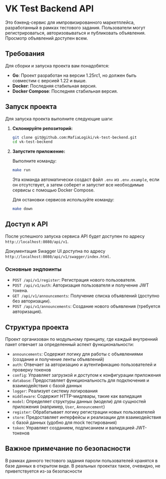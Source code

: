 # VK Test Backend API

Это бэкенд-сервис для импровизированного маркетплейса, разработанный в рамках тестового задания. Пользователи могут регистрироваться, авторизовываться и публиковать объявления. Просмотр объявлений доступен всем.

## Требования

Для сборки и запуска проекта вам понадобятся:

*   **Go**: Проект разработан на версии 1.25rc1, но должен быть совместим с версией 1.22 и выше.
*   **Docker**: Последняя стабильная версия.
*   **Docker Compose**: Последняя стабильная версия.

## Запуск проекта

Для запуска проекта выполните следующие шаги:

1.  **Склонируйте репозиторий:**

    ```bash
    git clone git@github.com:MafiaLogiki/vk-test-beckend.git
    cd vk-test-beckend
    ```

2.  **Запустите приложение:**

    Выполните команду:
    ```bash
    make run
    ```
    Эта команда автоматически создаст файл `.env` из `.env.example`, если он отсутствует, а затем соберет и запустит все необходимые сервисы с помощью Docker Compose.

    Для остановки сервисов используйте команду:
    ```bash
    make down
    ```

## Доступ к API

После успешного запуска сервиса API будет доступен по адресу `http://localhost:8080/api/v1`.

Документация Swagger UI доступна по адресу `http://localhost:8080/api/v1/swagger/index.html`.

### Основные эндпоинты

*   `POST /api/v1/register`: Регистрация нового пользователя.
*   `POST /api/v1/auth`: Авторизация пользователя и получение JWT токена.
*   `GET /api/v1/announcements`: Получение списка объявлений (доступно без авторизации).
*   `POST /api/v1/announcements`: Создание нового объявления (требуется авторизация).

## Структура проекта

Проект организован по модульному принципу, где каждый внутренний пакет отвечает за определенный аспект функциональности:

*   `announcements`: Содержит логику для работы с объявлениями (создание и получение ленты объявлений)
*   `auth`: Отвечает за авторизацию и аутентификацию пользователей и проверку токенов
*   `config`: Управляет загрузкой и доступом к конфигурации приложения
*   `database`: Предоставляет функциональность для подключения и взаимодействия с базой данных
*   `logger`: Реализует систему логирования
*   `middleware`: Содержит HTTP-мидлвары, такие как валидация
*   `model`: Определяет структуры данных (модели) для сущностей приложения (например, `User`, `Announcement`)
*   `register`: Обрабатывает логику регистрации новых пользователей
*   `store`: Предоставляет интерфейсы и реализации для взаимодействия с базой данных (удобно для mock тестирования)
*   `token`: Управляет созданием, подписанием и валидацией JWT-токенов

## Важное примечание по безопасности

В рамках данного тестового задания пароли пользователей хранятся в базе данных в открытом виде. В реальных проектах такое, очевидно, не приветствуется из-за безопасности
